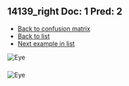 ## 14139_right Doc: 1 Pred: 2
- [Back to confusion matrix](https://github.com/juliandewit/kaggle_retinopathy/blob/master/matrix.md)
- [Back to list](https://github.com/juliandewit/kaggle_retinopathy/blob/master/lists/12/list.md)
- [Next example in list](https://github.com/juliandewit/kaggle_retinopathy/blob/master/lists/12/14/14212_left.md)

![Eye](https://retinopaty.blob.core.windows.net/size1024/14139_right_1.jpeg)

### 

![Eye]()
